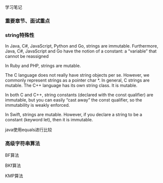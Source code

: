 学习笔记

### 重要章节、面试重点

### string特殊性
In Java, C#, JavaScript, Python and Go, strings are immutable. Furthermore, Java, C#, JavaScript and Go have the notion of a constant: a “variable” that cannot be reassigned

In Ruby and PHP, strings are mutable.

The C language does not really have string objects per se. However, we commonly represent strings as a pointer char *. In general, C strings are mutable. The C++ language has its own string class. It is mutable.

In both C and C++, string constants (declared with the const qualifier) are immutable, but you can easily “cast away” the const qualifier, so the immutability is weakly enforced.

In Swift, strings are mutable.
However, if you declare a string to be a constant (keyword let), then it is immutable.


java使用equals进行比较 

### 高级字符串算法

BF算法

BKf算法

KMP算法





